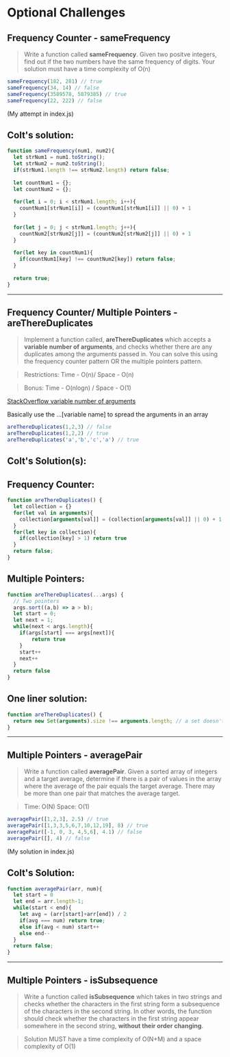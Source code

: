 # Optional Challenges

## Frequency Counter - sameFrequency 

> Write a function called **sameFrequency**. Given two positve integers, find out if the two numbers have the same frequency of digits.
Your solution must have a time complexity of O(n)

```js
sameFrequency(182, 281) // true
sameFrequency(34, 14) // false
sameFrequency(3589578, 5879385) // true
sameFrequency(22, 222) // false
```
(My attempt in index.js)

## Colt's solution: 

```js
function sameFrequency(num1, num2){
  let strNum1 = num1.toString();
  let strNum2 = num2.toString();
  if(strNum1.length !== strNum2.length) return false;
  
  let countNum1 = {};
  let countNum2 = {};
  
  for(let i = 0; i < strNum1.length; i++){
    countNum1[strNum1[i]] = (countNum1[strNum1[i]] || 0) + 1
  }
  
  for(let j = 0; j < strNum1.length; j++){
    countNum2[strNum2[j]] = (countNum2[strNum2[j]] || 0) + 1
  }
  
  for(let key in countNum1){
    if(countNum1[key] !== countNum2[key]) return false;
  }
 
  return true;
}
```

<hr>

## Frequency Counter/ Multiple Pointers - areThereDuplicates

> Implement a function called, **areThereDuplicates** which accepts a **variable number of arguments**, and checks whether there are any duplicates among the arguments passed in. You can solve this using the frequency counter pattern OR the multiple pointers pattern.

> Restrictions: Time - O(n)/ Space - O(n)

> Bonus: Time - O(nlogn) / Space - O(1)  

[StackOverflow variable number of arguments](https://stackoverflow.com/questions/2141520/javascript-variable-number-of-arguments-to-function)

Basically use the ...[variable name] to spread the arguments in an array

```js
areThereDuplicates(1,2,3) // false
areThereDuplicates(1,2,2) // true 
areThereDuplicates('a','b','c','a') // true  
```

## Colt's Solution(s):

## Frequency Counter: 

```js
function areThereDuplicates() {
  let collection = {}
  for(let val in arguments){
    collection[arguments[val]] = (collection[arguments[val]] || 0) + 1
  }
  for(let key in collection){
    if(collection[key] > 1) return true
  }
  return false;
}
```

## Multiple Pointers:
```js
function areThereDuplicates(...args) {
  // Two pointers
  args.sort((a,b) => a > b);
  let start = 0;
  let next = 1;
  while(next < args.length){
    if(args[start] === args[next]){
        return true
    }
    start++
    next++
  }
  return false
}
```

## One liner solution:

```js
function areThereDuplicates() {
  return new Set(arguments).size !== arguments.length; // a set doesn't have duplicate values
}
```

<hr>

## Multiple Pointers - averagePair

> Write a function called **averagePair**. Given a sorted array of integers and a target average, determine if there is a pair of values in the array where the average of the pair equals the target average. There may be more than one pair that matches the average target. 

> Time: O(N) Space: O(1)

```js
averagePair([1,2,3], 2.5) // true
averagePair([1,3,3,5,6,7,10,12,19], 8) // true
averagePair([-1, 0, 3, 4,5,6], 4.1) // false
averagePair([], 4) // false
```

(My solution in index.js)

## Colt's Solution: 

```js
function averagePair(arr, num){
  let start = 0
  let end = arr.length-1;
  while(start < end){
    let avg = (arr[start]+arr[end]) / 2 
    if(avg === num) return true;
    else if(avg < num) start++
    else end--
  }
  return false;
}
```

<hr>

## Multiple Pointers - isSubsequence

> Write a function called **isSubsequence** which takes in two strings and checks whether the characters in the first string form a subsequence of the characters in the second string. In other words, the function should check whether the characters in the first string appear somewhere in the second string, **without their order changing**. 

> Solution MUST have a time complexity of O(N+M) and a space complexity of O(1)